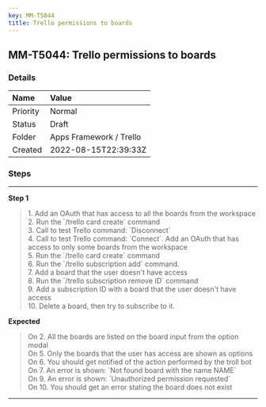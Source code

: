 ```yaml
---
key: MM-T5044
title: Trello permissions to boards
---
```


## MM-T5044: Trello permissions to boards

### Details

| Name     | Value                   |
| :------- | :---------------------- |
| Priority | Normal                  |
| Status   | Draft                   |
| Folder   | Apps Framework / Trello |
| Created  | 2022-08-15T22:39:33Z    |

### Steps

<hr/>

**Step 1**

> <article>1. Add an OAuth that has access to all the boards from the workspace<br />2. Run the `/trello card create` command<br />3. Call to test Trello command: `Disconnect`<br />4. Call to test Trello command: `Connect`. Add an OAuth that has access to only some boards from the workspace<br />5. Run the `/trello card create` command<br />6. Run the `/trello subscription add` command.<br />7. Add a board that the user doesn't have access<br />8. Run the `/trello subscription remove ID` command<br />9. Add a subscription ID with a board that the user doesn't have access<br />10. Delete a board, then try to subscribe to it.</article>

**Expected**

> <article>On 2. All the boards are listed on the board input from the option modal <br />On 5. Only the boards that the user has access are shown as options<br />On 6. You should get notified of the action performed by the troll bot<br />On 7. An error is shown: `Not found board with the name NAME`<br />On 9. An error is shown: `Unauthorized permission requested`<br />On 10. You should get an error stating the board does not exist</article>

<hr/>
